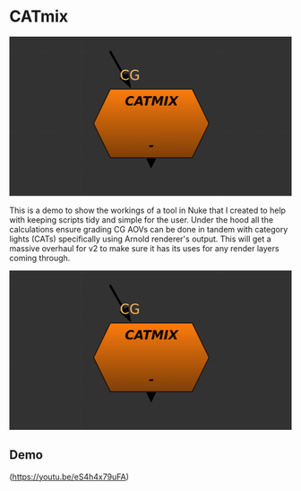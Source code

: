 # CATmix


![Alt Text](https://github.com/thomasgreenhalgh/Uploads/blob/main/Screenshot%202024-08-02%20at%2016.36.51.png)


This is a demo to show the workings of a tool in Nuke that I created to help with keeping scripts tidy and simple for the user. Under the hood all the calculations ensure grading CG AOVs can be done in tandem with category lights (CATs) specifically using Arnold renderer's output. This will get a massive overhaul for v2 to make sure it has its uses for any render layers coming through.


![Alt Text](https://github.com/thomasgreenhalgh/Uploads/blob/main/Screenshot%202024-08-02%20at%2016.36.51.png)



## Demo
(https://youtu.be/eS4h4x79uFA)
